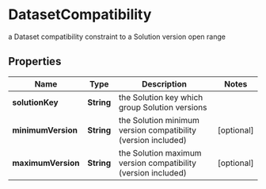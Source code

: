 

# DatasetCompatibility

a Dataset compatibility constraint to a Solution version open range

## Properties

Name | Type | Description | Notes
------------ | ------------- | ------------- | -------------
**solutionKey** | **String** | the Solution key which group Solution versions | 
**minimumVersion** | **String** | the Solution minimum version compatibility (version included) |  [optional]
**maximumVersion** | **String** | the Solution maximum version compatibility (version included) |  [optional]



